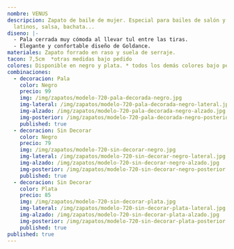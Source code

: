 ```yaml
---
nombre: VENUS
descripcion: Zapato de baile de mujer. Especial para bailes de salón y bailes
  latinos, salsa, bachata...
diseno: |-
  - Pala cerrada muy cómoda al llevar tul entre las tiras.
  - Elegante y confortable diseño de Goldance.
materiales: Zapato forrado en raso y suela de serraje.
tacon: 7,5cm  *otras medidas bajo pedido
colores: Disponible en negro y plata. * todos los demás colores bajo pedido.
combinaciones:
  - decoracion: Pala
    color: Negro
    precio: 99
    img: /img/zapatos/modelo-720-pala-decorada-negro.jpg
    img-lateral: /img/zapatos/modelo-720-pala-decorada-negro-lateral.jpg
    img-alzado: /img/zapatos/modelo-720-pala-decorada-negro-alzado.jpg
    img-posterior: /img/zapatos/modelo-720-pala-decorada-negro-posterior.jpg
    published: true
  - decoracion: Sin Decorar
    color: Negro
    precio: 79
    img: /img/zapatos/modelo-720-sin-decorar-negro.jpg
    img-lateral: /img/zapatos/modelo-720-sin-decorar-negro-lateral.jpg
    img-alzado: /img/zapatos/modelo-720-sin-decorar-negro-alzado.jpg
    img-posterior: /img/zapatos/modelo-720-sin-decorar-negro-posterior.jpg
    published: true
  - decoracion: Sin Decorar
    color: Plata
    precio: 85
    img: /img/zapatos/modelo-720-sin-decorar-plata.jpg
    img-lateral: /img/zapatos/modelo-720-sin-decorar-plata-lateral.jpg
    img-alzado: /img/zapatos/modelo-720-sin-decorar-plata-alzado.jpg
    img-posterior: /img/zapatos/modelo-720-sin-decorar-plata-posterior.jpg
    published: true
published: true
---
```

